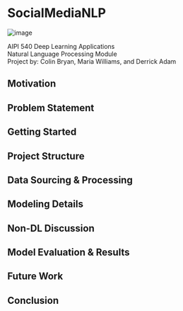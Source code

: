 # SocialMediaNLP
 ![image](https://user-images.githubusercontent.com/78511177/176003824-5612f428-462f-4150-902e-cac420ab31c5.png)


AIPI 540 Deep Learning Applications
<br> Natural Language Processing Module
<br> Project by: Colin Bryan, Maria Williams, and Derrick Adam

Motivation
----------

Problem Statement
-----------------

Getting Started
---------------

Project Structure
-----------------

Data Sourcing & Processing
--------------------------

Modeling Details
----------------

Non-DL Discussion
---------------

Model Evaluation & Results
----------------------------

Future Work
------------

Conclusion
----------

